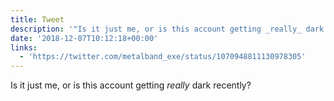 ```yaml
---
title: Tweet
description: '"Is it just me, or is this account getting _really_ dark recently? "'
date: '2018-12-07T10:12:18+00:00'
links:
  - 'https://twitter.com/metalband_exe/status/1070948811130978305'
---
```

Is it just me, or is this account getting _really_ dark recently? 
